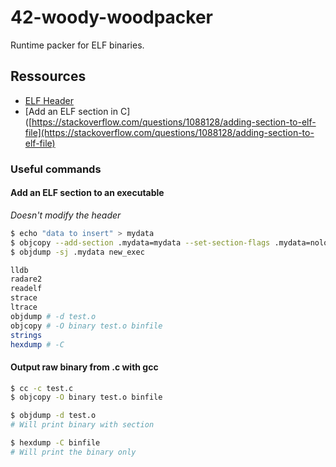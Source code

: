 # 42-woody-woodpacker

Runtime packer for ELF binaries.

## Ressources

- [ELF Header](https://docs.oracle.com/cd/E23824_01/html/819-0690/chapter6-79797.html)
- [Add an ELF section in C]([https://stackoverflow.com/questions/1088128/adding-section-to-elf-file](https://stackoverflow.com/questions/1088128/adding-section-to-elf-file)

### Useful commands

#### Add an ELF section to an executable

*Doesn't modify the header*

```bash
$ echo "data to insert" > mydata
$ objcopy --add-section .mydata=mydata --set-section-flags .mydata=noload,readonly elf_exec new_exec
$ objdump -sj .mydata new_exec
```

```bash
lldb
radare2
readelf
strace
ltrace
objdump # -d test.o
objcopy # -O binary test.o binfile
strings
hexdump # -C
```

#### Output raw binary from .c with gcc

```bash
$ cc -c test.c
$ objcopy -O binary test.o binfile

$ objdump -d test.o
# Will print binary with section

$ hexdump -C binfile 
# Will print the binary only
```
